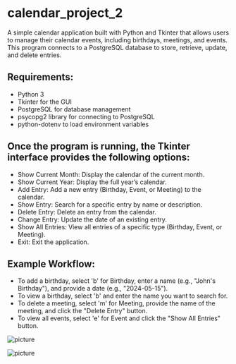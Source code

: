 # **calendar_project_2** 
A simple calendar application built with Python and Tkinter that allows users to manage their calendar events, including birthdays, meetings, and events. This program connects to a PostgreSQL database to store, retrieve, update, and delete entries.


## Requirements:

- Python 3
- Tkinter for the GUI
- PostgreSQL for database management
- psycopg2 library for connecting to PostgreSQL
- python-dotenv to load environment variables

## Once the program is running, the Tkinter interface provides the following options:
- Show Current Month: Display the calendar of the current month.
- Show Current Year: Display the full year’s calendar.
- Add Entry: Add a new entry (Birthday, Event, or Meeting) to the calendar.
- Show Entry: Search for a specific entry by name or description.
- Delete Entry: Delete an entry from the calendar.
- Change Entry: Update the date of an existing entry.
- Show All Entries: View all entries of a specific type (Birthday, Event, or Meeting).
- Exit: Exit the application.

## Example Workflow:
- To add a birthday, select 'b' for Birthday, enter a name (e.g., "John's Birthday"), and provide a date (e.g., "2024-05-15").
- To view a birthday, select 'b' and enter the name you want to search for.
- To delete a meeting, select 'm' for Meeting, provide the name of the meeting, and click the "Delete Entry" button.
- To view all events, select 'e' for Event and click the "Show All Entries" button.

![picture](screenshots/screenshot1.png)

![picture](screenshots/screenshot2.png)

